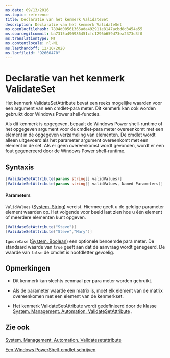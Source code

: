 ```yaml
---
ms.date: 09/13/2016
ms.topic: reference
title: Declaratie van het kenmerk ValidateSet
description: Declaratie van het kenmerk ValidateSet
ms.openlocfilehash: 7894d00561366ada492911e8147acbd8d3454a55
ms.sourcegitcommit: ba7315a496986451cfc1296b659d73ea2373d3f0
ms.translationtype: MT
ms.contentlocale: nl-NL
ms.lasthandoff: 12/10/2020
ms.locfileid: "92660470"
---
```

# <a name="validateset-attribute-declaration"></a>Declaratie van het kenmerk ValidateSet

Het kenmerk ValidateSetAttribute bevat een reeks mogelijke waarden voor een argument van een cmdlet-para meter. Dit kenmerk kan ook worden gebruikt door Windows Power shell-functies.

Als dit kenmerk is opgegeven, bepaalt de Windows Power shell-runtime of het opgegeven argument voor de cmdlet-para meter overeenkomt met een element in de opgegeven verzameling van elementen. De cmdlet wordt alleen uitgevoerd als het parameter argument overeenkomt met een element in de set. Als er geen overeenkomst wordt gevonden, wordt er een fout gegenereerd door de Windows Power shell-runtime.

## <a name="syntax"></a>Syntaxis

```csharp
[ValidateSetAttribute(params string[] validValues)]
[ValidateSetAttribute(params string[] validValues, Named Parameters)]
```

#### <a name="parameters"></a>Parameters

`ValidValues` ([System. String](/dotnet/api/System.String)) vereist. Hiermee geeft u de geldige parameter element waarden op. Het volgende voor beeld laat zien hoe u één element of meerdere elementen kunt opgeven.

```csharp
[ValidateSetAttribute("Steve")]
[ValidateSetAttribute("Steve","Mary")]
```

`IgnoreCase` ([System. Boolean](/dotnet/api/System.Boolean)) een optionele benoemde para meter. De standaard waarde van `true` geeft aan dat de aanvraag wordt genegeerd. De waarde van `false` de cmdlet is hoofdletter gevoelig.

## <a name="remarks"></a>Opmerkingen

- Dit kenmerk kan slechts eenmaal per para meter worden gebruikt.

- Als de parameter waarde een matrix is, moet elk element van de matrix overeenkomen met een element van de kenmerkset.

- Het kenmerk ValidateSetAttribute wordt gedefinieerd door de klasse [System. Management. Automation. ValidateSetAttribute](/dotnet/api/System.Management.Automation.ValidateSetAttribute) .

## <a name="see-also"></a>Zie ook

[System. Management. Automation. Validatesetattribute](/dotnet/api/System.Management.Automation.ValidateSetAttribute)

[Een Windows PowerShell-cmdlet schrijven](./writing-a-windows-powershell-cmdlet.md)
